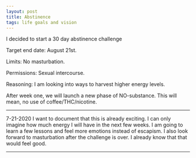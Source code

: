 ```yaml
---
layout: post
title: Abstinence
tags: life goals and vision
---
```


I decided to start a 30 day abstinence challenge

Target end date: August 21st.

Limits: No masturbation.

Permissions: Sexual intercourse.

Reasoning: I am looking into ways to harvest higher energy levels.

After week one, we will launch a new phase of NO-substance.
This will mean, no use of coffee/THC/nicotine.

-----------

7-21-2020
I want to document that this is already exciting. I can only imagine how much energy I will have in the next few weeks.
I am going to learn a few lessons and feel more emotions instead of escapism.
I also look forward to masturbation after the challenge is over. I already know that that would feel good.

---------





